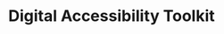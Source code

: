---
title: Digital Accessibility Toolkit
layout: layouts/base.njk
description: Digital accessibility resources for public servants, by public servants.
---